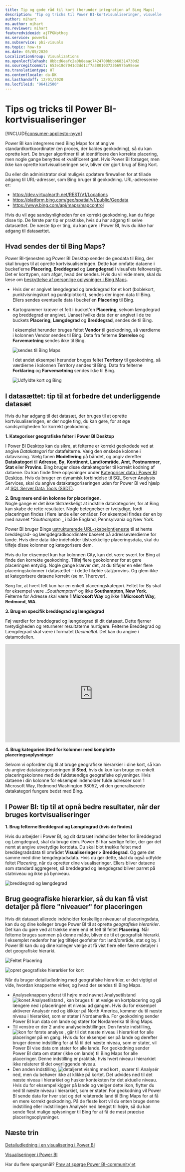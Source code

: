 ```yaml
---
title: Tip og gode råd til kort (herunder integration af Bing Maps)
description: 'Tip og tricks til Power BI-kortvisualiseringer, visuelle elementer, steder, længdegrad og breddegrad og hvordan de fungerer med Bing Maps. '
author: mihart
ms.author: mihart
ms.reviewer: mihart
featuredvideoid: ajTPGNpthcg
ms.service: powerbi
ms.subservice: pbi-visuals
ms.topic: how-to
ms.date: 05/05/2020
LocalizationGroup: Visualizations
ms.openlocfilehash: 8bbcd6eafc2a0b8eaac7424700bbbb68314730d2
ms.sourcegitcommit: 653e18d7041d3dd1cf7a38010372366975a98eae
ms.translationtype: HT
ms.contentlocale: da-DK
ms.lasthandoff: 12/01/2020
ms.locfileid: "96412500"
---
```

# <a name="tips-and-tricks-for-power-bi-map-visualizations"></a>Tips og tricks til Power BI-kortvisualiseringer

[!INCLUDE[consumer-appliesto-nyyn](../includes/consumer-appliesto-nyyn.md)]    

Power BI kan integreres med Bing Maps for at angive standardkortkoordinater (en proces, der kaldes geokodning), så du kan oprette kort. De bruger algoritmer til at identificere den korrekte placering, men nogle gange benyttes et kvalificeret gæt. Hvis Power BI forsøger, men ikke kan oprette kortvisualiseringen selv, bliver der gjort brug af Bing Kort. 

Du eller din administrator skal muligvis opdatere firewallen for at tillade adgang til URL-adresser, som Bing bruger til geokodning.  URL-adresserne er:
* https://dev.virtualearth.net/REST/V1/Locations
* https://platform.bing.com/geo/spatial/v1/public/Geodata
* https://www.bing.com/api/maps/mapcontrol

Hvis du vil øge sandsynligheden for en korrekt geokodning, kan du følge disse tip. De første par tip er praktiske, hvis du har adgang til selve datasættet. De næste tip er ting, du kan gøre i Power BI, hvis du ikke har adgang til datasættet. 

## <a name="what-is-sent-to-bing-maps"></a>Hvad sendes der til Bing Maps?
Power BI-tjenesten og Power BI Desktop sender de geodata til Bing, der skal bruges til at oprette kortvisualiseringen. Dette kan omfatte dataene i bucket'erne **Placering**, **Breddegrad** og **Længdegrad** i visual'ets feltoversigt. Det er korttypen, som afgør, hvad der sendes. Hvis du vil vide mere, skal du læse om [beskyttelse af personlige oplysninger i Bing Maps](https://go.microsoft.com/fwlink/?LinkID=248686).

* Hvis der er angivet længdegrad og breddegrad for et kort (boblekort, punktvisningskort og punktplotkort), sendes der ingen data til Bing. Ellers sendes eventuelle data i bucket'en **Placering** til Bing.     

* Kartogrammer kræver et felt i bucket'en **Placering**, selvom længdegrad og breddegrad er angivet. Uanset hvilke data der er angivet i de tre buckets **Placering**, **Længdegrad** og **Breddegrad**, sendes de til Bing.
  
    I eksemplet herunder bruges feltet **Vendor** til geokodning, så værdierne i kolonnen Vendor sendes til Bing. Data fra felterne **Størrelse** og **Farvemætning** sendes ikke til Bing.
  
    ![sendes til Bing Maps](./media/power-bi-map-tips-and-tricks/power-bi-sent-to-bing-new.png)
  
    I det andet eksempel herunder bruges feltet **Territory** til geokodning, så værdierne i kolonnen Territory sendes til Bing. Data fra felterne **Forklaring** og **Farvemætning** sendes ikke til Bing.
  
    ![Udfyldte kort og Bing](./media/power-bi-map-tips-and-tricks/power-bi-filled-map.png)

## <a name="in-the-dataset-tips-to-improve-the-underlying-dataset"></a>I datasættet: tip til at forbedre det underliggende datasæt
Hvis du har adgang til det datasæt, der bruges til at oprette kortvisualiseringen, er der nogle ting, du kan gøre, for at øge sandsynligheden for korrekt geokodning.

**1. Kategoriser geografiske felter i Power BI Desktop**

I Power BI Desktop kan du sikre, at felterne er korrekt geokodede ved at angive *Datakategori* for datafelterne. Vælg den ønskede kolonne i datavisning. Vælg fanen **Modellering** på båndet, og angiv derefter **Datakategori** til **Adresse**, **By**, **Kontinent**, **Land/område**, **Amt**, **Postnummer**, **Stat** eller **Provins**. Bing bruger disse datakategorier til korrekt kodning af dataene. Du kan finde flere oplysninger under [Kategoriser data i Power BI Desktop](../transform-model/desktop-data-categorization.md). Hvis du bruger en dynamisk forbindelse til SQL Server Analysis Services, skal du angive datakategoriseringen uden for Power BI ved hjælp af [SQL Server Data Tools (SSDT)](/sql/ssdt/download-sql-server-data-tools-ssdt).

**2. Brug mere end én kolonne for placeringen.**     
 Nogle gange er det ikke tilstrækkeligt at indstille datakategorier, for at Bing kan skabe de rette resultater. Nogle betegnelser er tvetydige, fordi placeringen findes i flere lande eller områder. For eksempel findes der en by med navnet **_Southampton_* _ i både England, Pennsylvania og New York.

Power BI bruger Bings [ustrukturerede URL-skabelontjeneste](/bingmaps/rest-services/locations/find-a-location-by-address) til at hente breddegrad- og længdegradkoordinater baseret på adresseværdierne for lande. Hvis dine data ikke indeholder tilstrækkelige placeringsdata, skal du tilføje disse kolonner og kategorisere dem.

 Hvis du for eksempel kun har kolonnen City, kan det være svært for Bing at finde den korrekte geokodning. Tilføj flere geokolonner for at gøre placeringen entydig.  Nogle gange kræver det, at du tilføjer en eller flere placeringskolonner i datasættet – i dette filælde stat/provins. Og glem ikke at kategorisere dataene korrekt (se nr. 1 herover).

Sørg for, at hvert felt kun har en enkelt placeringskategori. Feltet for By skal for eksempel være _*Southampton** og ikke **Southampton, New York**.  Felterne for Adresse skal være **1 Microsoft Way** og ikke **1 Microsoft Way, Redmond, WA**.

**3. Brug en specifik breddegrad og længdegrad**

Føj værdier for breddegrad og længdegrad til dit datasæt. Dette fjerner tvetydigheden og returnerer resultaterne hurtigere. Felterne Breddegrad og Længdegrad skal være i formatet *Decimaltal*. Det kan du angive i datamodellen.

<iframe width="560" height="315" src="https://www.youtube.com/embed/ajTPGNpthcg" frameborder="0" allowfullscreen></iframe>

**4. Brug kategorien Sted for kolonner med komplette placeringsoplysninger**

Selvom vi opfordrer dig til at bruge geografiske hierarkier i dine kort, så kan du angive datakategoriseringen til **Sted**, hvis du kun kan bruge en enkelt placeringskolonne med de fuldstændige geografiske oplysninger. Hvis dataene i din kolonne for eksempel indeholder fulde adresser som 1 Microsoft Way, Redmond Washington 98052, vil den generaliserede datakategori fungere bedst med Bing. 

## <a name="in-power-bi-tips-to-get-better-results-when-using-map-visualizations"></a>I Power BI: tip til at opnå bedre resultater, når der bruges kortvisualiseringer
**1. Brug felterne Breddegrad og Længdegrad (hvis de findes)**

Hvis du arbejder i Power BI, og dit datasæt indeholder felter for Breddegrad og Længdegrad, skal du bruge dem.  Power BI har særlige felter, der gør det nemt at angive utvetydige kortdata. Du skal blot trække feltet med breddegradsdata til området **Visualiseringer > Breddegrad**.  Og gøre det samme med dine længdegradsdata. Hvis du gør dette, skal du også udfylde feltet *Placering*, når du opretter dine visualiseringer. Ellers bliver dataene som standard aggregeret, så breddegrad og længdegrad bliver parret på statniveau og ikke på byniveau.

![breddegrad og længdegrad](./media/power-bi-map-tips-and-tricks/pbi_latitude.png) 

## <a name="use-geo-hierarchies-so-you-can-drill-down-to-different-levels-of-location"></a>Brug geografiske hierarkier, så du kan få vist detaljer på flere "niveauer" for placeringen
Hvis dit datasæt allerede indeholder forskellige niveauer af placeringsdata, kan du og dine kolleger bruge Power BI til at oprette *geografiske hierarkier*. Det kan du gøre ved at trække mere end ét felt til feltet **Placering**. Når felterne bruges sammen på denne måde, bliver de til et geografisk hierarki. I eksemplet nedenfor har jeg tilføjet geofelter for: land/område, stat og by. I Power BI kan du og dine kolleger vælge at få vist flere eller færre detaljer i det geografiske hierarki.

  ![Feltet Placering](./media/power-bi-map-tips-and-tricks/power-bi-hierarchy.png)

   ![opret geografiske hierarkier for kort](./media/power-bi-map-tips-and-tricks/power-bi-geo.gif)

Når du bruger detailudledning med geografiske hierarkier, er det vigtigt at vide, hvordan knapperne virker, og hvad der sendes til Bing Maps. 

* Analyseknappen yderst til højre med navnet Analysetilstand ![Ikonet Analysetilstand](media/power-bi-map-tips-and-tricks/power-bi-drill-down.png) , kan bruges til at vælge en kortplacering og gå længere ned i placeringen ét niveau ad gangen. Hvis du for eksempel aktiverer Analysér ned og klikker på North America, kommer du til næste niveau i hierarkiet, som er stater i Nordamerika. For geokodning sender Power BI kun data om lande og stater for Nordamerika til Bing Maps.  
* Til venstre er der 2 andre analyseindstillinger. Den første indstilling, ![ikon for første analyse](media/power-bi-map-tips-and-tricks/power-bi-drill-down2.png) , går til det næste niveau i hierarkiet for alle placeringer på en gang. Hvis du for eksempel ser på lande og derefter bruger denne indstilling for at få til det næste niveau, som er stater, vil Power BI vise data om stater for alle lande. For geokodning sender Power BI data om stater (ikke om lande) til Bing Maps for alle placeringer. Denne indstilling er praktisk, hvis hvert niveau i hierarkiet ikke relaterer til det overliggende niveau. 
* Den anden indstilling, ![detaljeret visning med kort](./media/power-bi-map-tips-and-tricks/power-bi-drill-down3.png) , svarer til Analysér ned, men du behøver ikke at klikke på kortet.  Det udvides ned til det næste niveau i hierarkiet og husker konteksten for det aktuelle niveau. Hvis du for eksempel kigger på lande og vælger dette ikon, flytter du ned til næste niveau i hierarkiet, som er stater. For geokodning vil Power BI sende data for hver stat og det relaterede land til Bing Maps for at få en mere korrekt geokodning. På de fleste kort vil du enten bruge denne indstilling eller indstillingen Analysér ned længst til højre, så du kan sende flest mulige oplysninger til Bing for at få de mest præcise placeringsoplysninger. 

## <a name="next-steps"></a>Næste trin
[Detailudledning i en visualisering i Power BI](../consumer/end-user-drill.md)

[Visualiseringer i Power BI](power-bi-report-visualizations.md)

Har du flere spørgsmål? [Prøv at spørge Power BI-community'et](https://community.powerbi.com/)